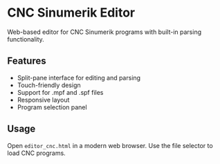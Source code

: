 # CNC Sinumerik Editor

Web-based editor for CNC Sinumerik programs with built-in parsing functionality.

## Features

- Split-pane interface for editing and parsing
- Touch-friendly design
- Support for .mpf and .spf files
- Responsive layout
- Program selection panel

## Usage

Open `editor_cnc.html` in a modern web browser. Use the file selector to load CNC programs.
